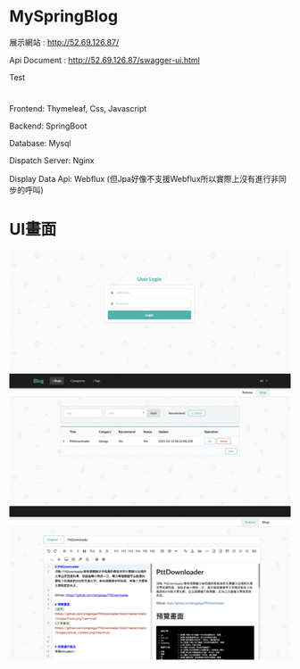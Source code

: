 # MySpringBlog
展示網站 : http://52.69.126.87/ 

Api Document : http://52.69.126.87/swagger-ui.html

Test
# 

Frontend: Thymeleaf, Css, Javascript 

Backend: SpringBoot 

Database: Mysql 

Dispatch Server: Nginx 

Display Data Api: Webflux (但Jpa好像不支援Webflux所以實際上沒有進行非同步的呼叫)




# UI畫面
![登入畫面](https://github.com/pingdogs/MySpringBlog/blob/main/UI/Login.png)
![後台畫面](https://github.com/pingdogs/MySpringBlog/blob/main/UI/blog.png)
![Blog新增畫面](https://github.com/pingdogs/MySpringBlog/blob/main/UI/blog-input.png)


